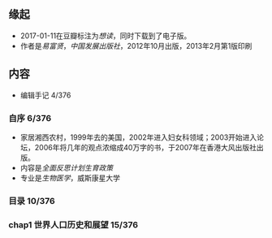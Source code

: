##  缘起
+ 2017-01-11在豆瓣标注为*想读*，同时下载到了电子版。
+ 作者是*易富贤*，*中国发展出版社*，2012年10月出版，2013年2月第1版印刷

##  内容
+ 编辑手记 4/376

### 自序  6/376
+ 家居湘西农村，1999年去的美国，2002年进入妇女科领域；2003开始进入论坛，2006年将几年的观点浓缩成40万字的书，于2007年在香港大风出版社出版。
+ 内容是*全面反思计划生育政策*
+ 专业是*生物医学*，威斯康星大学

###  目录 10/376

###  chap1 世界人口历史和展望  15/376
